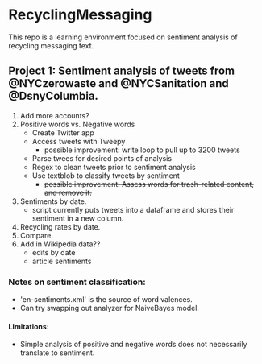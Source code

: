 # RecyclingMessaging

This repo is a learning environment focused on sentiment analysis of recycling messaging text.

## Project 1: Sentiment analysis of tweets from @NYCzerowaste and  @NYCSanitation and @DsnyColumbia. 
1. Add more accounts?
2. Positive words vs. Negative words
    - Create Twitter app
    - Access tweets with Tweepy
        - possible improvement: write loop to pull up to 3200 tweets
    - Parse twees for desired points of analysis
    - Regex to clean tweets prior to sentiment analysis
    - Use textblob to classify tweets by sentiment
        - ~~possible improvement: Assess words for trash-related content, and remove it.~~
3. Sentiments by date.
    - script currently puts tweets into a dataframe and stores their sentiment in a new column.
4. Recycling rates by date.
5. Compare.
6. Add in Wikipedia data??
    - edits by date
    - article sentiments

### Notes on sentiment classification:
- 'en-sentiments.xml' is the source of word valences.
- Can try swapping out analyzer for NaiveBayes model.

#### Limitations:
- Simple analysis of positive and negative words does not necessarily translate to sentiment.



